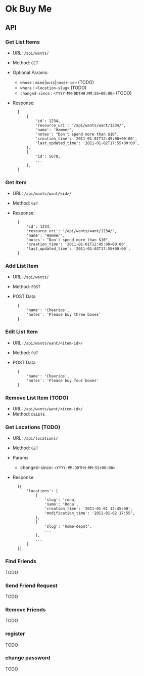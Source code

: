 Ok Buy Me
=========

API
---

### Get List Items

- URL: `/api/wants/`
- Method: `GET`
- Optional Params:

    - `whose` : `mine`|`ours`|`<user-id>` (TODO)
    - `where` : `<location-slug>` (TODO)
    - `changed-since` : `<YYYY-MM-DDTHH:MM:SS+00:00>` (TODO)

- Response:


        [
            {
                'id': 1234,
                'resource_uri': '/api/wants/want/1234/',
                'name': 'Hammer',
                'notes': "Don't spend more than $10",
                'creation_time': '2011-01-01T12:45:00+00:00',
                'last_updated_time': '2011-01-02T17:55+00:00',
            },
            {
                'id': 5678,
                ...
            },
        ]

### Get Item

- URL: `/api/wants/want/<id>/`
- Method: `GET`

- Response:


        {
            'id': 1234,
            'resource_uri': '/api/wants/want/1234/',
            'name': 'Hammer',
            'notes': "Don't spend more than $10",
            'creation_time': '2011-01-01T12:45:00+00:00',
            'last_updated_time': '2011-01-02T17:55+00:00',
        }

### Add List Item

- URL: `/api/wants/`
- Method: `POST`
- POST Data

        {
            'name': 'Cheerios',
            'notes': 'Please buy three boxes'
        }

### Edit List Item

- URL: `/api/wants/want/<item-id>/`
- Method: `PUT`
- POST Data

        {
            'name': 'Cheerios',
            'notes': 'Please buy four boxes'
        }

### Remove List Item (TODO)

- URL: `/api/wants/want/<item-id>/`
- Method: `DELETE`

### Get Locations (TODO)

- URL: `/api/locations/`
- Method: `GET`
- Params
    - changed-since: `<YYYY-MM-DDTHH:MM:SS+00:00>`
- Response

        [{
            'locations': [
                {
                    'slug': 'rona,
                    'name': 'Rona',
                    'creation_time': '2011-01-01 12:45:00',
                    'modification_time': '2011-01-02 17:55',
                },
                {
                    'slug': 'home-depot',
                    ...
                },
                ...
            ]
        }]


### Find Friends

TODO

### Send Friend Request

TODO

### Remove Friends

TODO

### register

TODO

### change password

TODO
